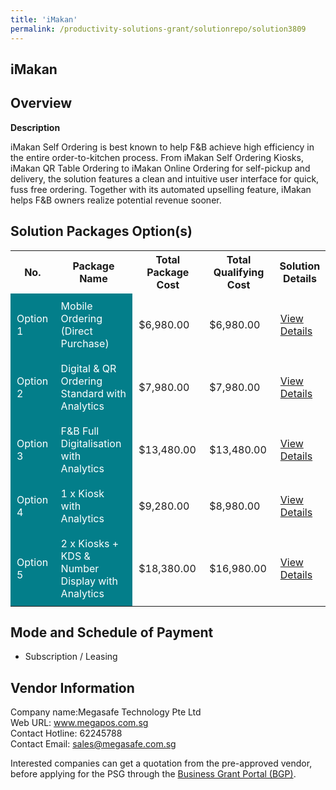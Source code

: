 ```yaml
---
title: 'iMakan'
permalink: /productivity-solutions-grant/solutionrepo/solution3809
---
```


## iMakan

## Overview

**Description**

iMakan Self Ordering is best known to help F&B achieve high efficiency in the entire order-to-kitchen process. From iMakan Self Ordering Kiosks, iMakan QR Table Ordering to iMakan Online Ordering for self-pickup and delivery, the solution features a clean and intuitive user interface for quick, fuss free ordering. Together with its automated upselling feature, iMakan helps F&B owners realize potential revenue sooner.

## Solution Packages Option(s)

<table>
<tr>
<th><b>No.</b></th>
<th><b>Package Name</b></th>
<th><b>Total Package Cost</b></th>
<th><b>Total Qualifying Cost</b></th>
<th><b>Solution Details</b></th>
</tr>
<tr>
<td style='padding: 10px; background-color: #037E8A; color: #FFFFFF;'>Option 1</td>
<td style='padding: 10px; background-color: #037E8A; color: #FFFFFF;'>Mobile Ordering (Direct Purchase)</td>
<td style='padding: 10px;'>$6,980.00</td>
<td style='padding: 10px;'>$6,980.00</td>
<td style='padding: 10px;'><a href='/images/psg/Megasafe_iMakan_Desensitised_Annex_3_Part_1.pdf' target='_blank'>View Details</a></td>
</tr>
<tr>
<td style='padding: 10px; background-color: #037E8A; color: #FFFFFF;'>Option 2</td>
<td style='padding: 10px; background-color: #037E8A; color: #FFFFFF;'>Digital & QR Ordering Standard with Analytics</td>
<td style='padding: 10px;'>$7,980.00</td>
<td style='padding: 10px;'>$7,980.00</td>
<td style='padding: 10px;'><a href='/images/psg/Megasafe_iMakan_Desensitised_Annex_3_Part_2.pdf' target='_blank'>View Details</a></td>
</tr>
<tr>
<td style='padding: 10px; background-color: #037E8A; color: #FFFFFF;'>Option 3</td>
<td style='padding: 10px; background-color: #037E8A; color: #FFFFFF;'>F&B Full Digitalisation with Analytics</td>
<td style='padding: 10px;'>$13,480.00</td>
<td style='padding: 10px;'>$13,480.00</td>
<td style='padding: 10px;'><a href='/images/psg/Megasafe_iMakan_Desensitised_Annex_3_Part_3.pdf' target='_blank'>View Details</a></td>
</tr>
<tr>
<td style='padding: 10px; background-color: #037E8A; color: #FFFFFF;'>Option 4</td>
<td style='padding: 10px; background-color: #037E8A; color: #FFFFFF;'>1 x Kiosk with Analytics</td>
<td style='padding: 10px;'>$9,280.00</td>
<td style='padding: 10px;'>$8,980.00</td>
<td style='padding: 10px;'><a href='/images/psg/Megasafe_iMakan_Desensitised_Annex_3_Part_4.pdf' target='_blank'>View Details</a></td>
</tr>
<tr>
<td style='padding: 10px; background-color: #037E8A; color: #FFFFFF;'>Option 5</td>
<td style='padding: 10px; background-color: #037E8A; color: #FFFFFF;'>2 x Kiosks + KDS & Number Display with Analytics</td>
<td style='padding: 10px;'>$18,380.00</td>
<td style='padding: 10px;'>$16,980.00</td>
<td style='padding: 10px;'><a href='/images/psg/Megasafe_iMakan_Desensitised_Annex_3_Part_5.pdf' target='_blank'>View Details</a></td>
</tr>
</table>

## Mode and Schedule of Payment

 - Subscription / Leasing

## Vendor Information

 Company name:Megasafe Technology Pte Ltd<br>Web URL: www.megapos.com.sg <br>Contact Hotline: 62245788 <br>Contact Email: sales@megasafe.com.sg 

Interested companies can get a quotation from the pre-approved vendor, before applying for the PSG through the <a href='https://www.businessgrants.gov.sg/' target='_blank' rel='noopener'>Business Grant Portal (BGP)</a>.

<script src="/jquery/resize-tables.js"></script>
